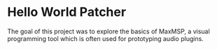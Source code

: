 # Hello World Patcher

The goal of this project was to explore the basics of MaxMSP, a visual programming tool which is often used for prototyping audio plugins.
